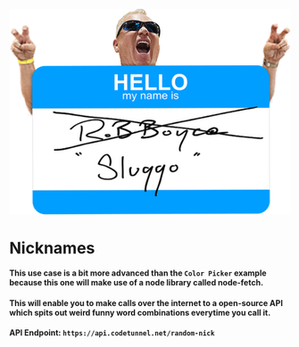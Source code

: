 ![nicknames-logo.png](./resources/nicknames-logo.png)


# Nicknames

#### This use case is a bit more advanced than the `Color Picker` example because this one will make use of a node library called node-fetch.
#### This will enable you to make calls over the internet to a open-source API which spits out weird funny word combinations everytime you call it.

#### API Endpoint: `https://api.codetunnel.net/random-nick`